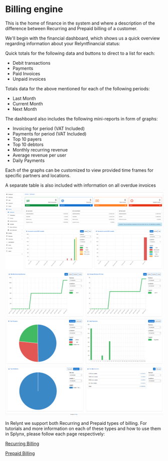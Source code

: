 Billing engine
==========

This is the home of finance in the system and where a description of the difference between Recurring and Prepaid billing of a customer.

We'll begin with the financial dashboard, which shows us a quick overview regarding information about your Relyntfinancial status:

Quick totals for the following data and buttons to direct to a list for each:

* Debit transactions
* Payments
* Paid Invoices
* Unpaid invoices


Totals data for the above mentioned for each of the following periods:

* Last Month
* Current Month
* Next Month

The dashboard also includes the following mini-reports in form of graphs:

* Invoicing for period (VAT Included)
* Payments for period (VAT Included)
* Top 10 payers
* Top 10 debtors
* Monthly recurring revenue
* Average revenue per user
* Daily Payments

Each of the graphs can be customized to view provided time frames for specific partners and locations.

A separate table is also included with information on all overdue invoices


![Finance dashboard](finance_dashboard_3.png)
![Finance dashboard](finance_dashboard_4.png)
![Finance dashboard](finance_dashboard_5.png)
![Finance dashboard](finance_dashboard_6.png)


In Relynt we support both Recurring and Prepaid types of billing. For tutorials and more information on each of these types and how to use them in Splynx, please follow each page respectively:


[Recurring Billing](finance/billing_engine/recurring_billing/recurring_billing.md)


[Prepaid Billing](finance/billing_engine/prepaid_billing/prepaid_billing.md)
